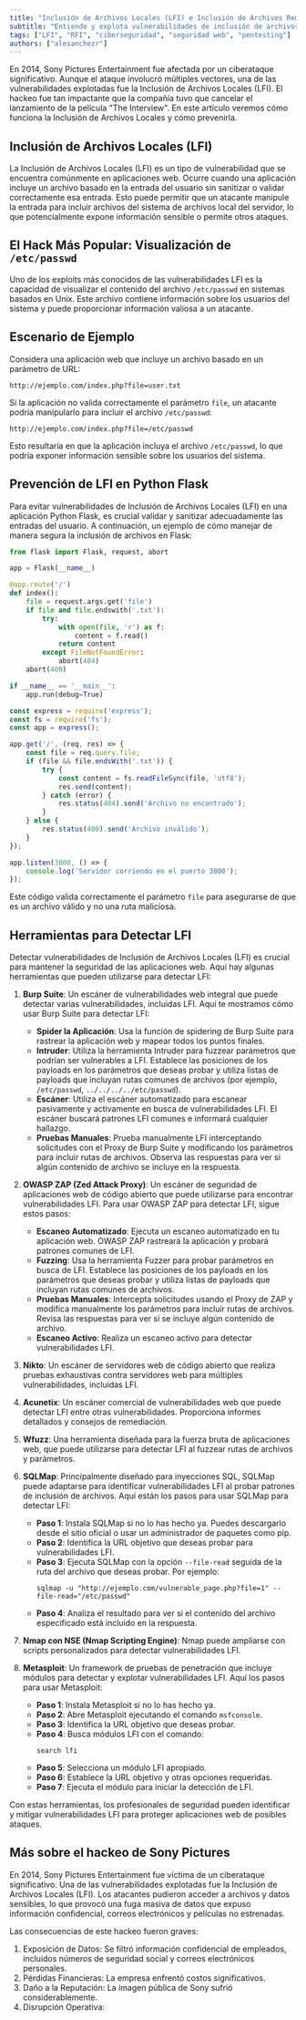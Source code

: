 ```yaml
---
title: "Inclusión de Archivos Locales (LFI) e Inclusión de Archivos Remotos (RFI)"
subtitle: "Entiende y explota vulnerabilidades de inclusión de archivos locales y remotos en aplicaciones web."
tags: ["LFI", "RFI", "ciberseguridad", "seguridad web", "pentesting"]
authors: ["alesanchezr"]
---
```


En 2014, Sony Pictures Entertainment fue afectada por un ciberataque significativo. Aunque el ataque involucró múltiples vectores, una de las vulnerabilidades explotadas fue la Inclusión de Archivos Locales (LFI). El hackeo fue tan impactante que la compañía tuvo que cancelar el lanzamiento de la película "The Interview". En este artículo veremos cómo funciona la Inclusión de Archivos Locales y cómo prevenirla.

## Inclusión de Archivos Locales (LFI)

La Inclusión de Archivos Locales (LFI) es un tipo de vulnerabilidad que se encuentra comúnmente en aplicaciones web. Ocurre cuando una aplicación incluye un archivo basado en la entrada del usuario sin sanitizar o validar correctamente esa entrada. Esto puede permitir que un atacante manipule la entrada para incluir archivos del sistema de archivos local del servidor, lo que potencialmente expone información sensible o permite otros ataques.

## El Hack Más Popular: Visualización de `/etc/passwd`

Uno de los exploits más conocidos de las vulnerabilidades LFI es la capacidad de visualizar el contenido del archivo `/etc/passwd` en sistemas basados en Unix. Este archivo contiene información sobre los usuarios del sistema y puede proporcionar información valiosa a un atacante.

## Escenario de Ejemplo

Considera una aplicación web que incluye un archivo basado en un parámetro de URL:

```
http://ejemplo.com/index.php?file=user.txt
```

Si la aplicación no valida correctamente el parámetro `file`, un atacante podría manipularlo para incluir el archivo `/etc/passwd`:

```
http://ejemplo.com/index.php?file=/etc/passwd
```

Esto resultaría en que la aplicación incluya el archivo `/etc/passwd`, lo que podría exponer información sensible sobre los usuarios del sistema.

## Prevención de LFI en Python Flask

Para evitar vulnerabilidades de Inclusión de Archivos Locales (LFI) en una aplicación Python Flask, es crucial validar y sanitizar adecuadamente las entradas del usuario. A continuación, un ejemplo de cómo manejar de manera segura la inclusión de archivos en Flask:

```python
from flask import Flask, request, abort

app = Flask(__name__)

@app.route('/')
def index():    
    file = request.args.get('file')
    if file and file.endswith('.txt'):
        try:
            with open(file, 'r') as f:
                content = f.read()
            return content
        except FileNotFoundError:
            abort(404)
    abort(400)

if __name__ == '__main__':
    app.run(debug=True)
```

```javascript
const express = require('express');
const fs = require('fs');
const app = express();

app.get('/', (req, res) => {
    const file = req.query.file;
    if (file && file.endsWith('.txt')) {                
        try {
            const content = fs.readFileSync(file, 'utf8');
            res.send(content);
        } catch (error) {
            res.status(404).send('Archivo no encontrado');
        }
    } else {
        res.status(400).send('Archivo inválido');
    }
});

app.listen(3000, () => {
    console.log('Servidor corriendo en el puerto 3000');
});
```

Este código valida correctamente el parámetro `file` para asegurarse de que es un archivo válido y no una ruta maliciosa.

## Herramientas para Detectar LFI

Detectar vulnerabilidades de Inclusión de Archivos Locales (LFI) es crucial para mantener la seguridad de las aplicaciones web. Aquí hay algunas herramientas que pueden utilizarse para detectar LFI:

1. **Burp Suite**: Un escáner de vulnerabilidades web integral que puede detectar varias vulnerabilidades, incluidas LFI. Aquí te mostramos cómo usar Burp Suite para detectar LFI:
    - **Spider la Aplicación**: Usa la función de spidering de Burp Suite para rastrear la aplicación web y mapear todos los puntos finales.
    - **Intruder**: Utiliza la herramienta Intruder para fuzzear parámetros que podrían ser vulnerables a LFI. Establece las posiciones de los payloads en los parámetros que deseas probar y utiliza listas de payloads que incluyan rutas comunes de archivos (por ejemplo, `/etc/passwd`, `../../../../etc/passwd`).
    - **Escáner**: Utiliza el escáner automatizado para escanear pasivamente y activamente en busca de vulnerabilidades LFI. El escáner buscará patrones LFI comunes e informará cualquier hallazgo.
    - **Pruebas Manuales**: Prueba manualmente LFI interceptando solicitudes con el Proxy de Burp Suite y modificando los parámetros para incluir rutas de archivos. Observa las respuestas para ver si algún contenido de archivo se incluye en la respuesta.

2. **OWASP ZAP (Zed Attack Proxy)**: Un escáner de seguridad de aplicaciones web de código abierto que puede utilizarse para encontrar vulnerabilidades LFI. Para usar OWASP ZAP para detectar LFI, sigue estos pasos:
    - **Escaneo Automatizado**: Ejecuta un escaneo automatizado en tu aplicación web. OWASP ZAP rastreará la aplicación y probará patrones comunes de LFI.
    - **Fuzzing**: Usa la herramienta Fuzzer para probar parámetros en busca de LFI. Establece las posiciones de los payloads en los parámetros que deseas probar y utiliza listas de payloads que incluyan rutas comunes de archivos.
    - **Pruebas Manuales**: Intercepta solicitudes usando el Proxy de ZAP y modifica manualmente los parámetros para incluir rutas de archivos. Revisa las respuestas para ver si se incluye algún contenido de archivo.
    - **Escaneo Activo**: Realiza un escaneo activo para detectar vulnerabilidades LFI.

3. **Nikto**: Un escáner de servidores web de código abierto que realiza pruebas exhaustivas contra servidores web para múltiples vulnerabilidades, incluidas LFI.

4. **Acunetix**: Un escáner comercial de vulnerabilidades web que puede detectar LFI entre otras vulnerabilidades. Proporciona informes detallados y consejos de remediación.

5. **Wfuzz**: Una herramienta diseñada para la fuerza bruta de aplicaciones web, que puede utilizarse para detectar LFI al fuzzear rutas de archivos y parámetros.

6. **SQLMap**: Principalmente diseñado para inyecciones SQL, SQLMap puede adaptarse para identificar vulnerabilidades LFI al probar patrones de inclusión de archivos. Aquí están los pasos para usar SQLMap para detectar LFI:
    - **Paso 1**: Instala SQLMap si no lo has hecho ya. Puedes descargarlo desde el sitio oficial o usar un administrador de paquetes como pip.
    - **Paso 2**: Identifica la URL objetivo que deseas probar para vulnerabilidades LFI.
    - **Paso 3**: Ejecuta SQLMap con la opción `--file-read` seguida de la ruta del archivo que deseas probar. Por ejemplo:
      ```
      sqlmap -u "http://ejemplo.com/vulnerable_page.php?file=1" --file-read="/etc/passwd"
      ```
    - **Paso 4**: Analiza el resultado para ver si el contenido del archivo especificado está incluido en la respuesta.

7. **Nmap con NSE (Nmap Scripting Engine)**: Nmap puede ampliarse con scripts personalizados para detectar vulnerabilidades LFI.

8. **Metasploit**: Un framework de pruebas de penetración que incluye módulos para detectar y explotar vulnerabilidades LFI. Aquí los pasos para usar Metasploit:
    - **Paso 1**: Instala Metasploit si no lo has hecho ya.
    - **Paso 2**: Abre Metasploit ejecutando el comando `msfconsole`.
    - **Paso 3**: Identifica la URL objetivo que deseas probar.
    - **Paso 4**: Busca módulos LFI con el comando:
      ```
      search lfi
      ```
    - **Paso 5**: Selecciona un módulo LFI apropiado.
    - **Paso 6**: Establece la URL objetivo y otras opciones requeridas.
    - **Paso 7**: Ejecuta el módulo para iniciar la detección de LFI.

Con estas herramientas, los profesionales de seguridad pueden identificar y mitigar vulnerabilidades LFI para proteger aplicaciones web de posibles ataques.

## Más sobre el hackeo de Sony Pictures

En 2014, Sony Pictures Entertainment fue víctima de un ciberataque significativo. Una de las vulnerabilidades explotadas fue la Inclusión de Archivos Locales (LFI). Los atacantes pudieron acceder a archivos y datos sensibles, lo que provocó una fuga masiva de datos que expuso información confidencial, correos electrónicos y películas no estrenadas.

Las consecuencias de este hackeo fueron graves:

1. Exposición de Datos: Se filtró información confidencial de empleados, incluidos números de seguridad social y correos electrónicos personales.
2. Pérdidas Financieras: La empresa enfrentó costos significativos.
3. Daño a la Reputación: La imagen pública de Sony sufrió considerablemente.
4. Disrupción Operativa: